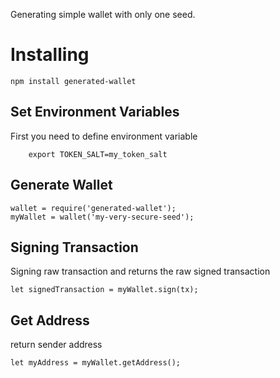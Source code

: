 Generating simple wallet with only one seed.

# Installing

``
npm install generated-wallet
``
## Set Environment Variables
First you need to define environment variable
```
    export TOKEN_SALT=my_token_salt
```

## Generate Wallet
```
wallet = require('generated-wallet');
myWallet = wallet('my-very-secure-seed');
```

## Signing Transaction
Signing raw transaction and returns the raw signed transaction
```
let signedTransaction = myWallet.sign(tx);
```

## Get Address
return sender address
```
let myAddress = myWallet.getAddress();
```